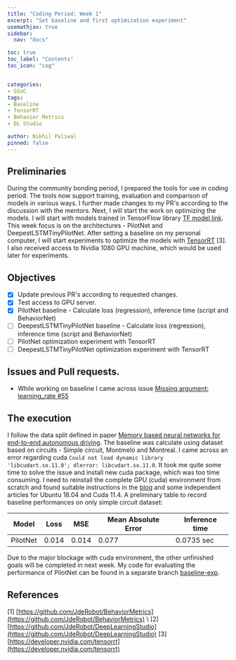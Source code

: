 ```yaml
---
title: "Coding Period: Week 1"
excerpt: "Set baseline and first optimization experiment"
usemathjax: true
sidebar:
  nav: "docs"

toc: true
toc_label: "Contents"
toc_icon: "cog"


categories:
- GSoC
tags:
- Baseline
- TensorRT
- Behavior Metrics
- DL Studio

author: Nikhil Paliwal
pinned: false
---
```



## Preliminaries

During the community bonding period, I prepared the tools for use in coding period. The tools now support training, evaluation and comparison of models in various ways. I further made changes to my PR's according to the discussion with the mentors. Next, I will start the work on optimizing the models. I will start with models trained in TensorFlow library [TF model link](https://github.com/JdeRobot/DeepLearningStudio/blob/main/Formula1-FollowLine/tensorflow/README.md). This week focus is on the architectures - PilotNet and DeepestLSTMTinyPilotNet. After setting a baseline on my personal computer, I will start experiments to optimize the models with [TensorRT](https://developer.nvidia.com/tensorrt) [3]. I also received access to Nvidia 1080 GPU machine, which would be used later for experiments.


## Objectives

- [X] Update previous PR's according to requested changes.
- [X] Test access to GPU server.
- [X] PilotNet baseline - Calculate loss (regression), inference time (script and BehaviorNet) 
- [ ] DeepestLSTMTinyPilotNet baseline - Calculate loss (regression), inference time (script and BehaviorNet)
- [ ] PilotNet optimization experiment with TensorRT
- [ ] DeepestLSTMTinyPilotNet optimization experiment with TensorRT

## Issues and Pull requests.
* While working on baseline I came across issue [Missing argument: learning_rate #55](https://github.com/JdeRobot/DeepLearningStudio/issues/55)

## The execution
I follow the data split defined in paper [Memory based neural networks for end-to-end autonomous driving](https://arxiv.org/abs/2205.12124). The baseline was calculate using dataset based on circuits - Simple circuit, Montmeló and Montreal. I came across an error regarding cuda `Could not load dynamic library 'libcudart.so.11.0'; dlerror: libcudart.so.11.0`. It took me quite some time to solve the issue and install new cuda package, which was too time consuming. I need to reinstall the complete GPU (cuda) environment from scratch and found suitable instructions in the [blog](https://medium.com/@anarmammadli/how-to-install-cuda-11-4-on-ubuntu-18-04-or-20-04-63f3dee2099) and some independent articles for Ubuntu 18.04 and Cuda 11.4.
A preliminary table to record baseline performances on only simple circuit dataset:

Model | Loss | MSE | Mean Absolute Error | Inference time
--- | --- | --- | --- | ---
PilotNet | 0.014 | 0.014 | 0.077 | 0.0735 sec 

Due to the major blockage with cuda environment, the other unfinished goals will be completed in next week. My code for evaluating the performance of PilotNet can be found in a separate branch [baseline-exp](https://github.com/nik1806/DeepLearningStudio/tree/baseline-exp).


## References

[1] [https://github.com/JdeRobot/BehaviorMetrics](https://github.com/JdeRobot/BehaviorMetrics) \\
[2] [https://github.com/JdeRobot/DeepLearningStudio](https://github.com/JdeRobot/DeepLearningStudio)
[3] [https://developer.nvidia.com/tensorrt](https://developer.nvidia.com/tensorrt)
